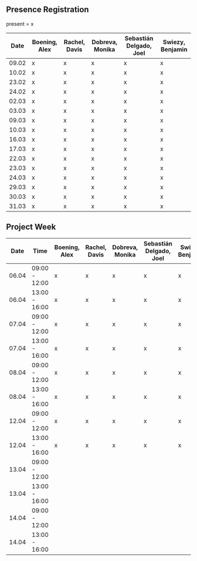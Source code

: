 ## Presence Registration
present = x

|Date|Boening, Alex|Rachel, Davis|Dobreva, Monika|Sebastián Delgado, Joel|Swiezy, Benjamin|
|---|---|---|---|---|---|
|09.02|x|x|x|x|x|
|10.02|x|x|x|x|x|
|23.02|x|x|x|x|x|
|24.02|x|x|x|x|x|
|02.03|x|x|x|x|x|
|03.03|x|x|x|x|x|
|09.03|x|x|x|x|x|
|10.03|x|x|x|x|x|
|16.03|x|x|x|x|x|
|17.03|x|x|x|x|x|
|22.03|x|x|x|x|x|
|23.03|x|x|x|x|x|
|24.03|x|x|x|x|x|
|29.03|x|x|x|x|x|
|30.03|x|x|x|x|x|
|31.03|x|x|x|x|x|

## Project Week
|Date|Time|Boening, Alex|Rachel, Davis|Dobreva, Monika|Sebastián Delgado, Joel|Swiezy, Benjamin|
|---|---|---|---|---|---|---|
|06.04|09:00 - 12:00|x|x|x|x|x|
|06.04|13:00 - 16:00|x|x|x|x|x|
|07.04|09:00 - 12:00|x|x|x|x|x|
|07.04|13:00 - 16:00|x|x|x|x|x|
|08.04|09:00 - 12:00|x|x|x|x|x|
|08.04|13:00 - 16:00|x|x|x|x|x|
|12.04|09:00 - 12:00|x|x|x|x|x|
|12.04|13:00 - 16:00|x|x|x|x|x|
|13.04|09:00 - 12:00||||||
|13.04|13:00 - 16:00||||||
|14.04|09:00 - 12:00||||||
|14.04|13:00 - 16:00||||||


